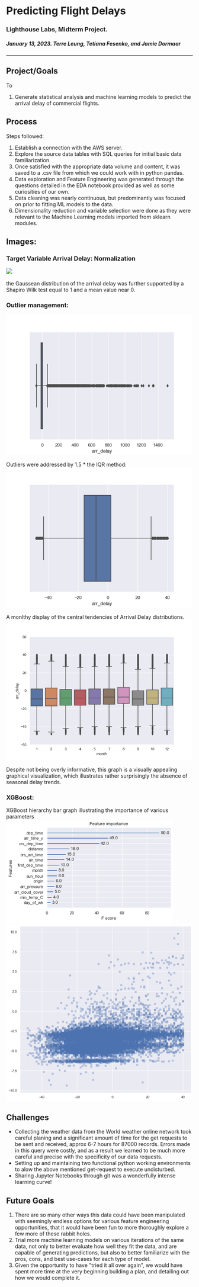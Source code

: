 # Predicting Flight Delays

### Lighthouse Labs, Midterm Project.

##### January 13, 2023. Terre Leung, Tetiana Fesenko, and Jamie Dormaar

---

## Project/Goals

To

1. Generate statistical analysis and machine learning models to predict the arrival delay of commercial flights.

## Process

Steps followed:

1. Establish a connection with the AWS server.
1. Explore the source data tables with SQL queries for initial basic data familiarization.
1. Once satisfied with the appropriate data volume and content, it was saved to a .csv file from which we could work with in python pandas.
1. Data exploration and Feature Engineering was generated through the questions detailed in the EDA notebook provided as well as some curiosities of our own.
1. Data cleaning was nearly continuous, but predominantly was focused on prior to fitting ML models to the data.
1. Dimensionality reduction and variable selection were done as they were relevant to the Machine Learning models imported from sklearn modules.

## Images:

### Target Variable Arrival Delay: Normalization

![](/W6MTP/Flight-Delays/Images/Arrival*delay_distn_df_usa*.png)

the Gaussean distribution of the arrival delay was further supported by a Shapiro Wilk test equal to 1 and a mean value near 0.

### Outlier management:

![](./Images/Arrival_delay_outliers_boxplot_df_usa_.png)

Outliers were addressed by 1.5 \* the IQR method:
![](./Images/Arrival_delay_boxplot_df_usa_.png)

A monlthy display of the central tendencies of Arrival Delay distributions.
![](./Images/Arrival_delays_monthly_boxplot_df_usa_.png)

Despite not being overly informative, this graph is a visually appealing graphical visualization, which illustrates rather surprisingly the absence of seasonal delay trends.

### XGBoost:

XGBoost hierarchy bar graph illustrating the importance of various parameters
![](./Images/xgb_params_importance.png)
![](./Images/xgboost_scatter.png)

## Challenges

- Collecting the weather data from the World weather online network took careful planing and a significant amount of time for the get requests to be sent and received, approx 6-7 hours for 87000 records. Errors made in this query were costly, and as a result we learned to be much more careful and precise with the specificity of our data requests.
- Setting up and maintaining two functional python working environments to alow the above mentioned get-request to execute undisturbed.
- Sharing Jupyter Notebooks through git was a wonderfully intense learning curve!

## Future Goals

1. There are so many other ways this data could have been manipulated with seemingly endless options for various feature engineering opportunities, that it would have been fun to more thoroughly explore a few more of these rabbit holes.
1. Trial more machine learning models on various iterations of the same data, not only to better evaluate how well they fit the data, and are capable of generating predictions, but also to better familiarize with the pros, cons, and best use-cases for each type of model.
1. Given the opportunity to have "tried it all over again", we would have spent more time at the very beginning building a plan, and detailing out how we would complete it.
